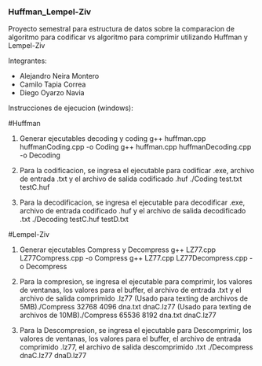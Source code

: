 ### Huffman_Lempel-Ziv
Proyecto semestral para estructura de datos sobre la comparacion de algoritmo para codificar vs algoritmo para comprimir utilizando Huffman y Lempel-Ziv

Integrantes: 
- Alejandro Neira Montero
- Camilo Tapia Correa
- Diego Oyarzo Navia

Instrucciones de ejecucion (windows):

#Huffman
1) Generar ejecutables decoding y coding
    g++ huffman.cpp huffmanCoding.cpp -o Coding
    g++ huffman.cpp huffmanDecoding.cpp -o Decoding

2) Para la codificacion, se ingresa el ejecutable para codificar .exe, archivo de entrada .txt y el archivo de salida codificado .huf
    ./Coding test.txt testC.huf

3) Para la decodificacion, se ingresa el ejecutable para decodificar .exe, archivo de entrada codificado .huf y el archivo de salida decodificado .txt
    ./Decoding testC.huf testD.txt


#Lempel-Ziv
1) Generar ejecutables Compress y Decompress
    g++ LZ77.cpp LZ77Compress.cpp -o Compress
    g++ LZ77.cpp LZ77Decompress.cpp -o Decompress

2) Para la compresion, se ingresa el ejecutable para comprimir, los valores de ventanas, los valores para el buffer, el archivo de entrada .txt y el archivo de salida comprimido .lz77
    (Usado para texting de archivos de 5MB)./Compress 32768 4096 dna.txt dnaC.lz77
    (Usado para texting de archivos de 10MB)./Compress 65536 8192 dna.txt dnaC.lz77

3) Para la Descompresion, se ingresa el ejecutable para Descomprimir, los valores de ventanas, los valores para el buffer, el archivo de entrada comprimido .lz77, el archivo de salida descomprimido .txt
    ./Decompress dnaC.lz77 dnaD.lz77
